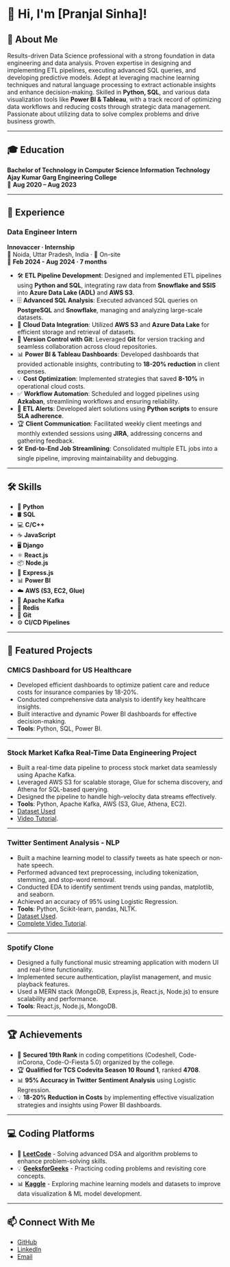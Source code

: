 # 👋 Hi, I'm [Pranjal Sinha]!

## 🚀 About Me
Results-driven Data Science professional with a strong foundation in data engineering and data analysis. Proven expertise in designing and implementing ETL pipelines, executing advanced SQL queries, and developing predictive models. Adept at leveraging machine learning techniques and natural language processing to extract actionable insights and enhance decision-making. Skilled in **Python, SQL**, and various data visualization tools like **Power BI & Tableau**, with a track record of optimizing data workflows and reducing costs through strategic data management. Passionate about utilizing data to solve complex problems and drive business growth.

---

## 🎓 **Education**

**Bachelor of Technology in Computer Science Information Technology**  
**Ajay Kumar Garg Engineering College**  
📆 **Aug 2020 – Aug 2023**

---

## 💼 **Experience**

### **Data Engineer Intern**  
**Innovaccer · Internship**  
📍 Noida, Uttar Pradesh, India · 🏢 On-site  
📆 **Feb 2024 - Aug 2024 · 7 months**

- 🛠️ **ETL Pipeline Development**: Designed and implemented ETL pipelines using **Python and SQL**, integrating raw data from **Snowflake and SSIS** into **Azure Data Lake (ADL)** and **AWS S3**.
- 🗄️ **Advanced SQL Analysis**: Executed advanced SQL queries on **PostgreSQL** and **Snowflake**, managing and analyzing large-scale datasets.
- 💾 **Cloud Data Integration**: Utilized **AWS S3** and **Azure Data Lake** for efficient storage and retrieval of datasets.
- 🔧 **Version Control with Git**: Leveraged **Git** for version tracking and seamless collaboration across cloud repositories.
- 📊 **Power BI & Tableau Dashboards**: Developed dashboards that provided actionable insights, contributing to **18-20% reduction** in client expenses.
- 💡 **Cost Optimization**: Implemented strategies that saved **8-10%** in operational cloud costs.
- ✅ **Workflow Automation**: Scheduled and logged pipelines using **Azkaban**, streamlining workflows and ensuring reliability.
- 🚀 **ETL Alerts**: Developed alert solutions using **Python scripts** to ensure **SLA adherence**.
- 🏆 **Client Communication**: Facilitated weekly client meetings and monthly extended sessions using **JIRA**, addressing concerns and gathering feedback.
- 🛠️ **End-to-End Job Streamlining**: Consolidated multiple ETL jobs into a single pipeline, improving maintainability and debugging.

---

## 🛠 Skills
- 🐍 **Python**  
- 🛢️ **SQL**  
- 💻 **C/C++**  
- ☕ **JavaScript**  
- 🖥️ **Django**  
- ⚛️ **React.js**  
- 📦 **Node.js**  
- 🚀 **Express.js**  
- 📊 **Power BI**  
- ☁️ **AWS (S3, EC2, Glue)**  
- 🔗 **Apache Kafka**  
- 🔧 **Redis**  
- 🐙 **Git**  
- ⚙️ **CI/CD Pipelines**  

---

## 📂 **Featured Projects**

### **CMICS Dashboard for US Healthcare**
- Developed efficient dashboards to optimize patient care and reduce costs for insurance companies by 18-20%.
- Conducted comprehensive data analysis to identify key healthcare insights.
- Built interactive and dynamic Power BI dashboards for effective decision-making.
- **Tools**: Python, SQL, Power BI.

---

### **Stock Market Kafka Real-Time Data Engineering Project**
- Built a real-time data pipeline to process stock market data seamlessly using Apache Kafka.
- Leveraged AWS S3 for scalable storage, Glue for schema discovery, and Athena for SQL-based querying.
- Designed the pipeline to handle high-velocity data streams effectively.
- **Tools**: Python, Apache Kafka, AWS (S3, Glue, Athena, EC2).
- [Dataset Used](https://github.com/darshilparmar/stock-market-kafka-data-engineering-project/blob/main/indexProcessed.csv)  
- [Video Tutorial](https://www.youtube.com/embed/KerNf0NANMo).

---

### **Twitter Sentiment Analysis - NLP**
- Built a machine learning model to classify tweets as hate speech or non-hate speech.
- Performed advanced text preprocessing, including tokenization, stemming, and stop-word removal.
- Conducted EDA to identify sentiment trends using pandas, matplotlib, and seaborn.
- Achieved an accuracy of 95% using Logistic Regression.
- **Tools**: Python, Scikit-learn, pandas, NLTK.  
- [Dataset Used](https://datahack.analyticsvidhya.com/contest/practice-problem-twitter-sentiment-analysis/).  
- [Complete Video Tutorial](https://youtu.be/RLfUyn3HoaE).

---

### **Spotify Clone**
- Designed a fully functional music streaming application with modern UI and real-time functionality.
- Implemented secure authentication, playlist management, and music playback features.
- Used a MERN stack (MongoDB, Express.js, React.js, Node.js) to ensure scalability and performance.
- **Tools**: React.js, Node.js, MongoDB.

---

## 🏆 **Achievements**
- 📌 **Secured 19th Rank** in coding competitions (Codeshell, Code-inCorona, Code-O-Fiesta 5.0) organized by the college.
- 🏆 **Qualified for TCS Codevita Season 10 Round 1**, ranked **4708**.
- 📊 **95% Accuracy in Twitter Sentiment Analysis** using Logistic Regression.
- 💡 **18-20% Reduction in Costs** by implementing effective visualization strategies and insights using Power BI dashboards.

---

## 💻 **Coding Platforms**
- 🧠 [**LeetCode**](https://leetcode.com/u/pranjal2690/) - Solving advanced DSA and algorithm problems to enhance problem-solving skills.
- 💡 [**GeeksforGeeks**](https://www.geeksforgeeks.org/user/ppranjalsinha/) - Practicing coding problems and revisiting core concepts.
- 📊 [**Kaggle**](https://www.kaggle.com/ppranjalsinha) - Exploring machine learning models and datasets to improve data visualization & ML model development.

---

## 📫 Connect With Me
- [GitHub](https://github.com/Pranjal2690)  
- [LinkedIn](https://www.linkedin.com/in/pranjal68/)  
- [Email](https://mail.google.com/mail/u/0/#inbox)
